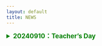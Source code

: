 ```yaml
---
layout: default
title: NEWS
---
```



<details>
<summary  style="color:green; font-size:1.2em; font-weight:bold;" > 20240910：Teacher’s Day</summary>
 
<div style="color:#0d47a1; font-size:0.8em; font-weight:bold;">Reflections on Teacher’s Day</div>

In the past, I only knew the joy of giving gifts to my teachers on Teacher’s Day.
Now I truly understand the happiness of receiving flowers from my own students!
And there was even a box of pomegranates, symbolizing fruitful achievements. :-)
Let’s guess whose thoughtful idea it was!

 <img src="https://github.com/user-attachments/assets/dca23cfc-4e78-4be1-a927-3bd73a310045" style="max-width:100%;" alt="教师节图片" />

<div style="color:#0d47a1; font-size:0.8em; font-weight:bold;">教师节有感</div>

昔年恩师受花香，
今朝桃李立身旁。
花捧双手心意暖，
石榴一箱硕果长。
谁将巧思藏其中？
笑语盈盈满研斋。

</details>

